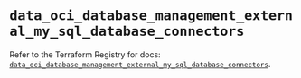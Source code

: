 # `data_oci_database_management_external_my_sql_database_connectors`

Refer to the Terraform Registry for docs: [`data_oci_database_management_external_my_sql_database_connectors`](https://registry.terraform.io/providers/hashicorp/oci/7.19.0/docs/data-sources/database_management_external_my_sql_database_connectors).
